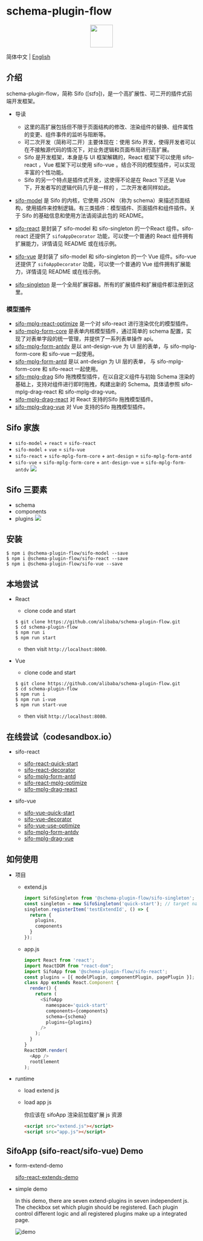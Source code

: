 # schema-plugin-flow 

<p align="center"><img src="https://github.com/alibaba/schema-plugin-flow/blob/master/image/logo.png?raw=true" width="60px" height="60px"></img></p>

简体中文 | [English](./README.md)
## 介绍
schema-plugin-flow，简称 Sifo ([sɪfɔ])，是一个高扩展性、可二开的插件式前端开发框架。     

* 导读
  * 这里的高扩展包括但不限于页面结构的修改、渲染组件的替换、组件属性的变更、组件事件的监听与阻断等。      
  * 可二次开发（简称可二开）主要体现在：使用 Sifo 开发，使得开发者可以在不接触源代码的情况下，对业务逻辑和页面布局进行高扩展。     
  * Sifo 是开发框架，本身是与 UI 框架解耦的，React 框架下可以使用 sifo-react ，Vue 框架下可以使用 sifo-vue 。结合不同的模型插件，可以实现丰富的个性功能。       
  * Sifo 的另一个特点是插件式开发，这使得不论是在 React 下还是 Vue 下，开发者写的逻辑代码几乎是一样的 ，二次开发者同样如此。     


* [sifo-model](./packages/sifo-model) 是 Sifo 的内核，它使用 JSON （称为 schema）来描述页面结构，使用插件来控制逻辑。有三类插件：模型插件、页面插件和组件插件。关于 Sifo 的基础信息和使用方法请阅读此包的 README。
* [sifo-react](./packages/sifo-react) 是封装了 sifo-model 和 sifo-singleton 的一个React 组件。sifo-react 还提供了 `sifoAppDecorator` 功能，可以使一个普通的 React 组件拥有扩展能力，详情请见 README 或在线示例。
* [sifo-vue](./packages/sifo-vue) 是封装了 sifo-model 和 sifo-singleton 的一个 Vue 组件。sifo-vue 还提供了 `sifoAppDecorator` 功能，可以使一个普通的 Vue 组件拥有扩展能力，详情请见 README 或在线示例。
* [sifo-singleton](./packages/sifo-singleton) 是一个全局扩展容器。所有的扩展插件和扩展组件都注册到这里。

### 模型插件
* [sifo-mplg-react-optimize](./packages/sifo-mplg-react-optimize) 是一个对 sifo-react 进行渲染优化的模型插件。
* [sifo-mplg-form-core](./packages/sifo-mplg-form-core) 是表单内核模型插件，通过简单的 schema 配置，实现了对表单字段的统一管理，并提供了一系列表单操作 api。
* [sifo-mplg-form-antdv](./packages/sifo-mplg-form-antdv) 是以 ant-design-vue 为 UI 层的表单，与 sifo-mplg-form-core 和 sifo-vue 一起使用。
* [sifo-mplg-form-antd](./packages/sifo-mplg-form-antd) 是以 ant-design 为 UI 层的表单， 与 sifo-mplg-form-core 和 sifo-react 一起使用。
* [sifo-mplg-drag](./packages/sifo-mplg-drag) Sifo 拖拽模型插件，在以自定义组件与初始 Schema 渲染的基础上，支持对组件进行即时拖拽，构建出新的 Schema。具体请参照 sifo-mplg-drag-react 和 sifo-mplg-drag-vue。
* [sifo-mplg-drag-react](./packages/sifo-mplg-drag-react) 对 React 支持的Sifo 拖拽模型插件。
* [sifo-mplg-drag-vue](./packages/sifo-mplg-drag-vue) 对 Vue 支持的Sifo 拖拽模型插件。

## Sifo 家族
* `sifo-model` + `react` = `sifo-react`
* `sifo-model` + `vue` = `sifo-vue`
* `sifo-react` + `sifo-mplg-form-core` + `ant-design` = `sifo-mplg-form-antd`
* `sifo-vue` + `sifo-mplg-form-core` + `ant-design-vue` = `sifo-mplg-form-antdv`
![](https://raw.githubusercontent.com/alibaba/schema-plugin-flow/master/image/sifo-family.png)


## Sifo 三要素
* schema
* components
* plugins
![](https://raw.githubusercontent.com/alibaba/schema-plugin-flow/master/image/sifo-elements.png)

## 安装

```shell
$ npm i @schema-plugin-flow/sifo-model --save
$ npm i @schema-plugin-flow/sifo-react --save
$ npm i @schema-plugin-flow/sifo-vue --save
```

## 本地尝试
* React
  *  clone code and start
  ```shell
  $ git clone https://github.com/alibaba/schema-plugin-flow.git
  $ cd schema-plugin-flow
  $ npm run i
  $ npm run start
  ```
  *  then visit `http://localhost:8000`.

* Vue
  *  clone code and start
  ```shell
  $ git clone https://github.com/alibaba/schema-plugin-flow.git
  $ cd schema-plugin-flow
  $ npm run i
  $ npm run i-vue
  $ npm run start-vue
  ```
  *  then visit `http://localhost:8080`.

## 在线尝试（codesandbox.io）
* sifo-react
  * [sifo-react-quick-start](https://codesandbox.io/s/sifo-react-quick-start-lhmyu)    
  * [sifo-react-decorator](https://codesandbox.io/s/sifo-react-test-decorator-sef79)    
  * [sifo-mplg-form-antd](https://codesandbox.io/s/sifo-react-form-antd-o0hoq)     
  * [sifo-react-mplg-optimize](https://codesandbox.io/s/sifo-react-mplg-optimize-sfmts) 
  * [sifo-mplg-drag-react](https://codesandbox.io/s/sifo-drag-react-yr3t4)      

* sifo-vue
  * [sifo-vue-quick-start](https://codesandbox.io/s/sifo-vue-quick-start-7668x)    
  * [sifo-vue-decorator](https://codesandbox.io/s/sifo-vue-test-decorator-4b9j4)    
  * [sifo-vue-use-optimize](https://codesandbox.io/s/sifo-vue-use-optimize-4n6nz)    
  * [sifo-mplg-form-antdv](https://codesandbox.io/s/sifo-vue-form-antdv-q4yc4)   
  * [sifo-mplg-drag-vue](https://codesandbox.io/s/sifo-drag-vue-6q5oz) 

## 如何使用
* 项目

  * extend.js
    ```javascript
    import SifoSingleton from '@schema-plugin-flow/sifo-singleton';
    const singleton = new SifoSingleton('quick-start'); // target namespace
    singleton.registerItem('testExtendId', () => {
      return {
        plugins,
        components
      }
    });
    ```

  * app.js
    ```javascript
    import React from 'react';
    import ReactDOM from "react-dom";
    import SifoApp from '@schema-plugin-flow/sifo-react';
    const plugins = [{ modelPlugin, componentPlugin, pagePlugin }];
    class App extends React.Component {
      render() {
        return (
          <SifoApp
            namespace='quick-start'
            components={components}
            schema={schema}
            plugins={plugins}
          />
        );
      }
    }
    ReactDOM.render(
      <App />
      rootElement
    );
    ```

* runtime
  * load extend js
  * load app js

    你应该在 sifoApp 渲染前加载扩展 js 资源

    ```html
    <script src="extend.js"></script>
    <script src="app.js"></script>
    ```


## SifoApp (sifo-react/sifo-vue) Demo
* form-extend-demo

  [sifo-react-extends-demo](https://codesandbox.io/s/sifo-react-extends-demo-bg2py)

* simple demo

  In this demo, there are seven extend-plugins in seven independent js. The checkbox set which plugin should be registered. Each plugin control different logic and all registered plugins make up a integrated page.    

  ![demo](https://img.alicdn.com/tfs/TB1HOQYe6MZ7e4jSZFOXXX7epXa-1264-698.gif)
